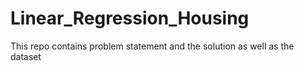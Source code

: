 # Linear_Regression_Housing
This repo contains problem statement and the solution as well as the dataset
